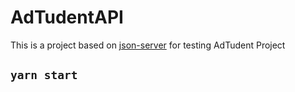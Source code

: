 # AdTudentAPI
This is a project based on [json-server](https://github.com/typicode/json-server) for testing AdTudent Project

## `yarn start`
